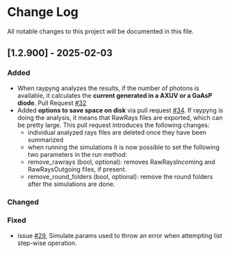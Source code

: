 # Change Log
All notable changes to this project will be documented in this file.

 
## [1.2.900] - 2025-02-03
### Added
 - When raypyng analyzes the results, if the number of photons is available, it calculates the **current generated in a AXUV or a GaAsP diode**. Pull Request [#32](https://github.com/hz-b/raypyng/pull/32)
 - Added **options to save space on disk** via pull request [#34](https://github.com/hz-b/raypyng/pull/34). If raypyng is doing the analysis, it means that RawRays files are exported, which can be pretty large. This pull request introduces the following changes:
   - individual analyzed rays files are deleted once they have been summarized
   - when running the simulations it is now possible to set the following two parameters in the run method:
    - remove_rawrays (bool, optional): removes RawRaysIncoming and RawRaysOutgoing files, if present. 
    - remove_round_folders (bool, optional): remove the round folders after the simulations are done.

### Changed
 
### Fixed
- issue [#29](https://github.com/hz-b/raypyng/issues/29), Simulate.params used to throw an error when attempting list step-wise operation.
 
